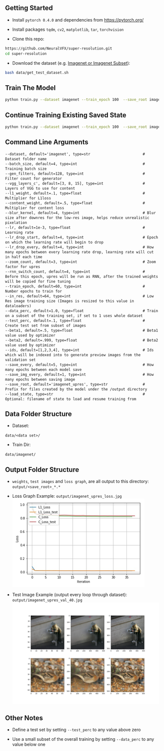 
## Getting Started
- Install `pytorch 0.4.0` and dependencies from https://pytorch.org/
- Install packages `tqdm`, `cv2`, `matplotlib`, `tar`, `torchvision`

- Clone this repo:
```bash
https://github.com/NeuralVFX/super-resolution.git
cd super-resolution
```
- Download the dataset (e.g. [Imagenet or Imagenet Subset](http://pjreddie.com/media/files/VOCtrainval_06-Nov-2007.tar)):
```bash
bash data/get_test_dataset.sh
```

## Train The Model
```bash
python train.py --dataset imagenet --train_epoch 100  --save_root imagenet_upres
```

## Continue Training Existing Saved State
```bash
python train.py --dataset imagenet --train_epoch 100  --save_root imagenet_upres  --load_state output/imagenet_upres_3.json
```

## Command Line Arguments
```
--dataset, default='imagenet', type=str                        # Dataset folder name
--batch_size, default=4, type=int                              # Training batch size
--gen_filters, default=128, type=int                           # Filter count for generator
--vgg_layers_c', default=[3, 8, 15], type=int                  # Layers of VGG to use for content
--l1_weight, default=.1, type=float                            # Multiplier for L1loss
--content_weight, default=.5, type=float                       # Multiplier for content loss
--blur_kernel, default=4, type=int                             # Blur size after downres for the low-res image, helps reduce unrealistic pixelation
--lr, default=1e-3, type=float                                 # Learning rate
--lr_drop_start, default=4, type=int                           # Epoch on which the learning rate will begin to drop
--lr_drop_every, default=4, type=int                           # How many epochs between every learning rate drop, learning rate will cut in half each time
--zoom_count, default=3, type=int                              # Zoom factor for upres
--rnn_switch_count, default=4, type=int                        # Before this epoch, upres will be run as RNN, after the trained weights will be copied for fine tuning
--train_epoch, default=60, type=int                            # Number epochs to train for
--in_res, default=64, type=int                                 # Low Res image training size (Images is resized to this value in dataloaders)
--data_perc, default=1.0, type=float                           # Train on a subset of the training set, if set to 1 uses whole dataset
--test_perc, default=.1, type=float                            # Create test set from subset of images
--beta1, default=.5, type=float                                # Beta1 value used by optimizer
--beta2, default=.999, type=float                              # Beta2 value used by optimizer
--ids, default=[1,2,3,4], type=int                             # Ids which will be indexed into to generate preview images from the validation set
--save_every, default=5, type=int                              # How many epochs between each model save
--save_img_every, default=1, type=int                          # How many epochs between saving image
--save_root, default='imagenet_upres', type=str                # Prefix for files created by the model under the /output directory
--load_state, type=str                                         # Optional: filename of state to load and resume training from
```

## Data Folder Structure

- Dataset:

`data/<data set>/`

- Train Dir:

`data/imagenet/`

## Output Folder Structure

- `weights`, `test images` and `loss graph`, are all output to this directory: `output/<save_root>_*.*`

- Loss Graph Example: `output/imagenet_upres_loss.jpg`
![](output/imagenet_upres_loss.jpg)

- Test Image Example (output every loop through dataset): `output/imagenet_upres_val_40.jpg`
![](output/imagenet_upres_val_40.jpg)

## Other Notes

- Define a test set by setting `--test_perc` to any value above zero

- Use a small subset of the overall training by setting `--data_perc` to any value below one

